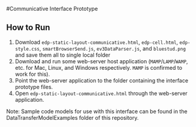 #Communicative Interface Prototype

## How to Run
1. Download `edp-static-layout-communicative.html`, `edp-cell.html`, `edp-style.css`, `smartBrowserSend.js`, `ev3DataParser.js`, and `bluestud.png` and save them all to single local folder
2. Download and run some web-server host application (`MAMP`/`LAMP`/`WAMP`, etc. for Mac, Linux, and Windows respectively. `MAMP` is confirmed to work for this).
3. Point the web-server application to the folder containing the interface prototype files.
4. Open `edp-static-layout-communicative.html` through the web-server application.

Note: Sample code models for use with this interface can be found in the DataTransferModelExamples folder of this repository.
